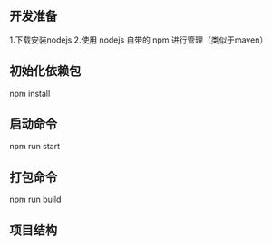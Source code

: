 ## 开发准备
1.下载安装nodejs
2.使用 nodejs 自带的 npm 进行管理（类似于maven）
 
## 初始化依赖包
npm install

## 启动命令
npm run start

## 打包命令
npm run build

## 项目结构

